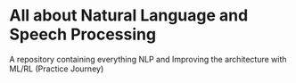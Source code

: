 # All about Natural Language and Speech Processing
A repository containing everything NLP and Improving the architecture with ML/RL (Practice Journey)
                                     
     
